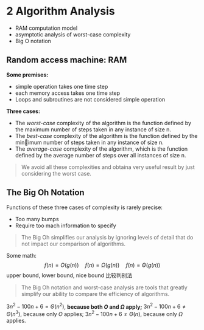 # 2 Algorithm Analysis

- RAM computation model
- asymptotic analysis of worst-case complexity
- Big O notation

## Random access machine: RAM

**Some premises:**

- simple operation takes one time step
- each memory access takes one time step
- Loops and subroutines are not considered simple operation

**Three cases:**

- The *worst-case* complexity of the algorithm is the function defined by the maximum number of steps taken in any instance of size n.
- The *best-case* complexity of the algorithm is the function defined by the min￾imum number of steps taken in any instance of size n.
- The *average-case* complexity of the algorithm, which is the function defined by the average number of steps over all instances of size n.

> We avoid all these complexities and obtaina very useful result by just considering the worst case.

## The Big Oh Notation

Functions of these three cases of complexity is rarely precise:

- Too many bumps
- Require too mach information to specify

> The Big Oh simplifies our analysis by ignoring levels of detail that do not impact our comparison of algorithms.

Some math:
$$
f(n)=O(g(n)) \quad f(n)=\Omega(g(n)) \quad f(n)=\Theta(g(n))
$$
upper bound, lower bound, nice bound   比较判别法

> The Big Oh notation and worst-case analysis are tools that greatly simplify our ability to compare the efficiency of algorithms.

$3 n^2-100 n+6=\Theta\left(n^2\right)$, **because both $O$ and $\Omega$ apply;**
$3 n^2-100 n+6 \neq \Theta\left(n^3\right)$, because only $O$ applies;
$3 n^2-100 n+6 \neq \Theta(n)$, because only $\Omega$ applies.